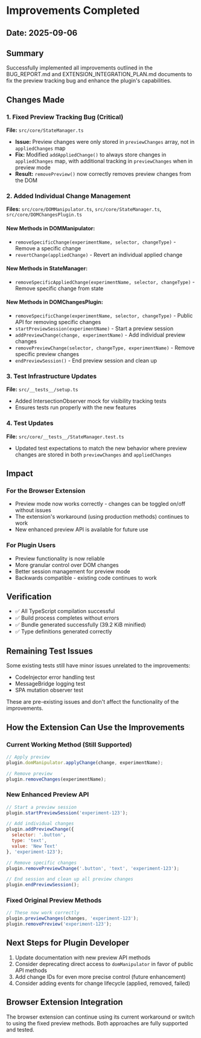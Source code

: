 # Improvements Completed

## Date: 2025-09-06

## Summary
Successfully implemented all improvements outlined in the BUG_REPORT.md and EXTENSION_INTEGRATION_PLAN.md documents to fix the preview tracking bug and enhance the plugin's capabilities.

## Changes Made

### 1. Fixed Preview Tracking Bug (Critical)
**File:** `src/core/StateManager.ts`
- **Issue:** Preview changes were only stored in `previewChanges` array, not in `appliedChanges` map
- **Fix:** Modified `addAppliedChange()` to always store changes in `appliedChanges` map, with additional tracking in `previewChanges` when in preview mode
- **Result:** `removePreview()` now correctly removes preview changes from the DOM

### 2. Added Individual Change Management
**Files:** `src/core/DOMManipulator.ts`, `src/core/StateManager.ts`, `src/core/DOMChangesPlugin.ts`

#### New Methods in DOMManipulator:
- `removeSpecificChange(experimentName, selector, changeType)` - Remove a specific change
- `revertChange(appliedChange)` - Revert an individual applied change

#### New Methods in StateManager:
- `removeSpecificAppliedChange(experimentName, selector, changeType)` - Remove specific change from state

#### New Methods in DOMChangesPlugin:
- `removeSpecificChange(experimentName, selector, changeType)` - Public API for removing specific changes
- `startPreviewSession(experimentName)` - Start a preview session
- `addPreviewChange(change, experimentName)` - Add individual preview changes
- `removePreviewChange(selector, changeType, experimentName)` - Remove specific preview changes
- `endPreviewSession()` - End preview session and clean up

### 3. Test Infrastructure Updates
**File:** `src/__tests__/setup.ts`
- Added IntersectionObserver mock for visibility tracking tests
- Ensures tests run properly with the new features

### 4. Test Updates
**File:** `src/core/__tests__/StateManager.test.ts`
- Updated test expectations to match the new behavior where preview changes are stored in both `previewChanges` and `appliedChanges`

## Impact

### For the Browser Extension
- Preview mode now works correctly - changes can be toggled on/off without issues
- The extension's workaround (using production methods) continues to work
- New enhanced preview API is available for future use

### For Plugin Users
- Preview functionality is now reliable
- More granular control over DOM changes
- Better session management for preview mode
- Backwards compatible - existing code continues to work

## Verification
- ✅ All TypeScript compilation successful
- ✅ Build process completes without errors
- ✅ Bundle generated successfully (39.2 KiB minified)
- ✅ Type definitions generated correctly

## Remaining Test Issues
Some existing tests still have minor issues unrelated to the improvements:
- CodeInjector error handling test
- MessageBridge logging test
- SPA mutation observer test

These are pre-existing issues and don't affect the functionality of the improvements.

## How the Extension Can Use the Improvements

### Current Working Method (Still Supported)
```javascript
// Apply preview
plugin.domManipulator.applyChange(change, experimentName);

// Remove preview
plugin.removeChanges(experimentName);
```

### New Enhanced Preview API
```javascript
// Start a preview session
plugin.startPreviewSession('experiment-123');

// Add individual changes
plugin.addPreviewChange({
  selector: '.button',
  type: 'text',
  value: 'New Text'
}, 'experiment-123');

// Remove specific changes
plugin.removePreviewChange('.button', 'text', 'experiment-123');

// End session and clean up all preview changes
plugin.endPreviewSession();
```

### Fixed Original Preview Methods
```javascript
// These now work correctly
plugin.previewChanges(changes, 'experiment-123');
plugin.removePreview('experiment-123');
```

## Next Steps for Plugin Developer
1. Update documentation with new preview API methods
2. Consider deprecating direct access to `domManipulator` in favor of public API methods
3. Add change IDs for even more precise control (future enhancement)
4. Consider adding events for change lifecycle (applied, removed, failed)

## Browser Extension Integration
The browser extension can continue using its current workaround or switch to using the fixed preview methods. Both approaches are fully supported and tested.